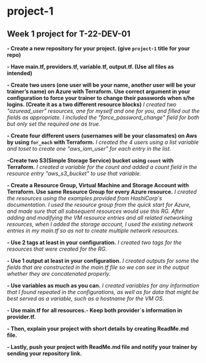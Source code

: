# project-1
## Week 1 project for T-22-DEV-01

**- Create a new repository for your project. (give `project-1` title for your repo)**

**- Have main.tf, providers.tf, variable.tf, output.tf. (Use all files as intended)**
	
**- Create two users (one user will be your name, another user will be your trainer’s name) on Azure with Terraform. Use correct argument in your configuration to force your trainer to change their passwords when s/he logins. (Create it as a two different resource blocks)**
	*I created two "azuread_user" resources, one for myself and one for you, and filled out the fields as appropriate. I included the "force_password_change" field for both but only set the required one as true.*

**- Create four different users (usernames will be your classmates) on Aws by using `for_each` with Terraform.**
	*I created the 4 users using a list variable and toset to create one "aws_iam_user" for each entry in the list.*

**-Create two S3(Simple Storage Service) bucket using `count` with Terraform.**
	*I created a variable for the count and added a count field in the resource entry "aws_s3_bucket" to use that variable.*

**- Create a Resource Group, Virtual Machine and Storage Account with Terraform. Use same Resource Group for every Azure resource.**
	*I created the resources using the examples provided from HashiCorp's documentation. I used the resource group from the quick start for Azure, and made sure that all subsequent resources would use this RG. After adding and modifying the VM resource entries and all related networking resources, when I added the storage account, I used the existing network entries in my main.tf so as not to create multiple network resources.*

**- Use 2 tags at least in your configuration.**
	*I created two tags for the resources that were created for the RG.*

**- Use 1 output at least in your configuration.**
	*I created outputs for some the fields that are constructed in the main.tf file so we can see in the output whether they are concatenated properly.*

**- Use variables as much as you can.**
	*I created variables for any information that I found repeated in the configurations, as well as for data that might be best served as a variable, such as a hostname for the VM OS.*

**- Use main.tf for all resources.- Keep both provider`s information in provider.tf.**

**- Then, explain your project with short details by creating ReadMe.md file.**

**- Lastly, push your project with ReadMe.md file and notify your trainer by sending your repository link.**